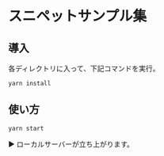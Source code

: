 # スニペットサンプル集

## 導入
各ディレクトリに入って、下記コマンドを実行。

```
yarn install
```

## 使い方
```
yarn start
```

▶︎ ローカルサーバーが立ち上がります。